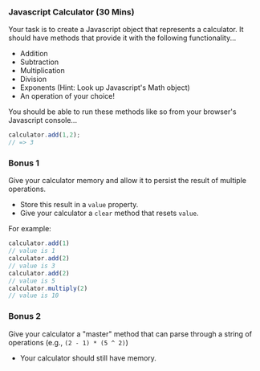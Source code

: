 ### Javascript Calculator (30 Mins)

Your task is to create a Javascript object that represents a calculator. It should have methods that provide it with the following functionality...
* Addition
* Subtraction
* Multiplication
* Division
* Exponents (Hint: Look up Javascript's Math object)
* An operation of your choice!

You should be able to run these methods like so from your browser's Javascript console...
```js
calculator.add(1,2);
// => 3
```

### Bonus 1

Give your calculator memory and allow it to persist the result of multiple operations.
* Store this result in a `value` property.
* Give your calculator a `clear` method that resets `value`.

For example:

```js
calculator.add(1)
// value is 1
calculator.add(2)
// value is 3
calculator.add(2)
// value is 5
calculator.multiply(2)
// value is 10
```

### Bonus 2

Give your calculator a "master" method that can parse through a string of operations (e.g., `(2 - 1) * (5 ^ 2)`)
* Your calculator should still have memory.